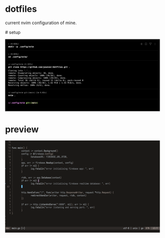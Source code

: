 # dotfiles

current nvim configuration of mine.

# setup

![setup](assets/setup.png)

# preview

![preview](assets/preview.png)
